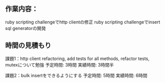 ## 作業内容：
ruby scripting challengeでhttp clientの修正
ruby scripting challengeでinsert sql generatorの開発

## 時間の見積もり
課題1：http client refactoring, add tests for all methods, refactor tests, mutexについて勉強
予定時間: 3時間
実績時間: 3時間半

課題2：bulk insertをできるようにする
予定時間: 5時間
実績時間: 6時間
